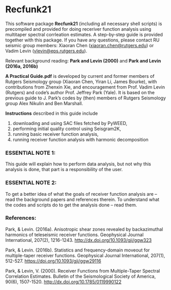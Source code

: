 # Recfunk21
This software package **Recfunk21** (including all necessary shell scripts) is precompiled and provided for doing receriver function analysis using multitaper spectral corrleation estimates. A step-by-step guide is provided together with this package. If you have any questions, please contact RU seismic group members: Xiaoran Chen (xiaoran.chen@rutgers.edu) or Vadim Levin (vlevin@eps.rutgers.edu).

Relevant background reading: **Park and Levin (2000)** and **Park and Levin (2016a, 2016b)**

**A Practical Guide.pdf** is developed by current and former members of Rutgers Seismology group (Xiaoran Chen, Yiran Li, James Bourke), with contributions from Zhenxin Xie, and encouragement from Prof. Vadim Levin (Rutgers) and code’s author Prof. Jeffrey Park (Yale). It is based on the previous guide to J. Park’s codes by (then) members of Rutgers Seismology group Alex Nikulin and Ben Marshall.

**Instructions** described in this guide include
  1) downloading and using SAC files fetched by PyWEED,
  2) performing initial quality control using Seisgram2K,
  3) running basic receiver function analysis,
  4) running receiver function analysis with harmonic decomposition

### ESSENTIAL NOTE 1: 
This guide will explain how to perform data analysis, but not why this analysis is done, that part is a responsibility of the user.

### ESSENTIAL NOTE 2: 
To get a better idea of what the goals of receiver function analysis are – read the background papers and references therein. To understand what the codes and scripts do to get the analysis done – read them.

### References:
Park, & Levin. (2016a). Anisotropic shear zones revealed by backazimuthal harmonics of teleseismic receiver functions. Geophysical Journal International, 207(2), 1216-1243. http://dx.doi.org/10.1093/gji/ggw323

Park, & Levin. (2016b). Statistics and frequency-domain moveout for multiple-taper receiver functions. Geophysical Journal International, 207(1), 512-527. https://doi.org/10.1093/gji/ggw29116

Park, & Levin, V. (2000). Receiver Functions from Multiple-Taper Spectral Correlation Estimates. Bulletin of the Seismological Society of America, 90(6), 1507-1520. http://dx.doi.org/10.1785/0119990122
